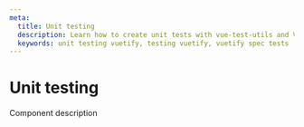 ```yaml
---
meta:
  title: Unit testing
  description: Learn how to create unit tests with vue-test-utils and Vuetify components in your Vue application.
  keywords: unit testing vuetify, testing vuetify, vuetify spec tests
---
```


# Unit testing

Component description

<entry-ad />

<backmatter />
